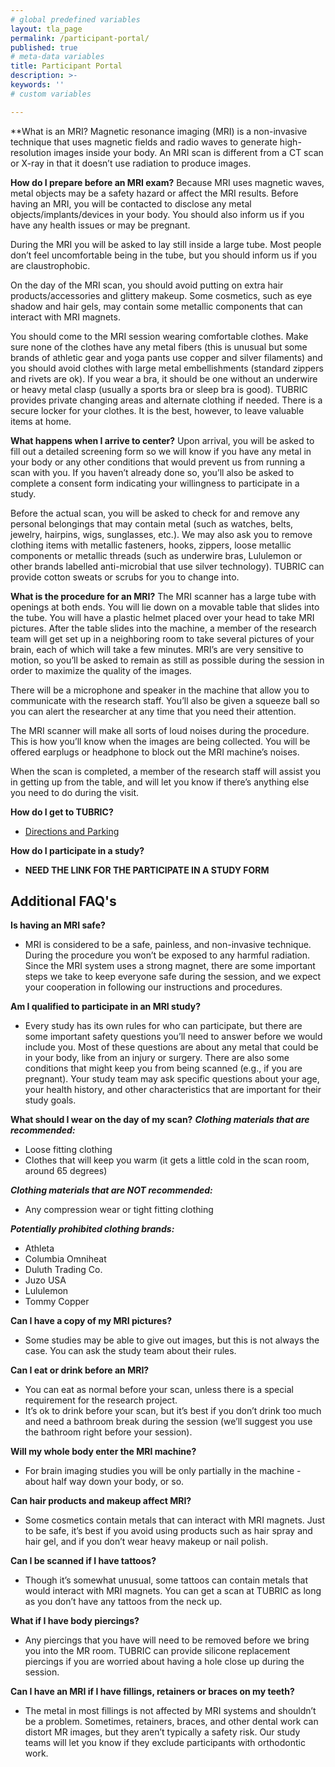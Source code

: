 ```yaml
---
# global predefined variables
layout: tla_page
permalink: /participant-portal/
published: true
# meta-data variables
title: Participant Portal
description: >-
keywords: ''
# custom variables

---
```

**What is an MRI?
Magnetic resonance imaging (MRI) is a non-invasive technique that uses magnetic fields and radio waves to generate high-resolution images inside your body. An MRI scan is different from a CT scan or X-ray in that it doesn’t use radiation to produce images.

**How do I prepare before an MRI exam?**
Because MRI uses magnetic waves, metal objects may be a safety hazard or affect the MRI results. Before having an MRI, you will be contacted to disclose any metal objects/implants/devices in your body. You should also inform us if you have any health issues or may be pregnant.

During the MRI you will be asked to lay still inside a large tube. Most people don’t feel uncomfortable being in the tube, but you should inform us if you are claustrophobic.

On the day of the MRI scan, you should avoid putting on extra hair products/accessories and glittery makeup. Some cosmetics, such as eye shadow and hair gels, may contain some metallic components that can interact with MRI magnets.

You should come to the MRI session wearing comfortable clothes. Make sure none of the clothes have any metal fibers (this is unusual but some brands of athletic gear and yoga pants use copper and silver filaments) and you should avoid clothes with large metal embellishments (standard zippers and rivets are ok). If you wear a bra, it should be one without an underwire or heavy metal clasp (usually a sports bra or sleep bra is good). TUBRIC provides private changing areas and alternate clothing if needed. There is a secure locker for your clothes. It is the best, however, to leave valuable items at home.

**What happens when I arrive to center?**
Upon arrival, you will be asked to fill out a detailed screening form so we will know if you have any metal in your body or any other conditions that would prevent us from running a scan with you. If you haven’t already done so, you’ll also be asked to complete a consent form indicating your willingness to participate in a study.

Before the actual scan, you will be asked to check for and remove any personal belongings that may contain metal (such as watches, belts, jewelry, hairpins, wigs, sunglasses, etc.). We may also ask you to remove clothing items with metallic fasteners, hooks, zippers, loose metallic components or metallic threads (such as underwire bras, Lululemon or other brands labelled anti-microbial that use silver technology). TUBRIC can provide cotton sweats or scrubs for you to change into.

**What is the procedure for an MRI?**
The MRI scanner has a large tube with openings at both ends. You will lie down on a movable table that slides into the tube. You will have a plastic helmet placed over your head to take MRI pictures. After the table slides into the machine, a member of the research team will get set up in a neighboring room to take several pictures of your brain, each of which will take a few minutes. MRI’s are very sensitive to motion, so you’ll be asked to remain as still as possible during the session in order to maximize the quality of the images.
 
There will be a microphone and speaker in the machine that allow you to communicate with the research staff. You’ll also be given a squeeze ball so you can alert the researcher at any time that you need their attention.

The MRI scanner will make all sorts of loud noises during the procedure. This is how you’ll know when the images are being collected. You will be offered earplugs or headphone to block out the MRI machine’s noises.

When the scan is completed, a member of the research staff will assist you in getting up from the table, and will let you know if there’s anything else you need to do during the visit.

**How do I get to TUBRIC?**
- [Directions and Parking](https://develop.cla.temple.edu/temple-university-brain-research-imaging-center/contact-us/)

**How do I participate in a study?**
- **NEED THE LINK FOR THE PARTICIPATE IN A STUDY FORM**

## Additional FAQ's

**Is having an MRI safe?**
- MRI is considered to be a safe, painless, and non-invasive technique. During the procedure you won’t be exposed to any harmful radiation. Since the MRI system uses a strong magnet, there are some important steps we take to keep everyone safe during the session, and we expect your cooperation in following our instructions and procedures.

**Am I qualified to participate in an MRI study?**
- Every study has its own rules for who can participate, but there are some important safety questions you’ll need to answer before we would include you. Most of these questions are about any metal that could be in your body, like from an injury or surgery. There are also some conditions that might keep you from being scanned (e.g., if you are pregnant). Your study team may ask specific questions about your age, your health history, and other characteristics that are important for their study goals.

**What should I wear on the day of my scan?**
**_Clothing materials that are recommended:_**
- Loose fitting clothing
- Clothes that will keep you warm (it gets a little cold in the scan room, around 65 degrees)

**_Clothing materials that are NOT recommended:_**
- Any compression wear or tight fitting clothing

**_Potentially prohibited clothing brands:_**
- Athleta
- Columbia Omniheat
- Duluth Trading Co.
- Juzo USA
- Lululemon
- Tommy Copper

**Can I have a copy of my MRI pictures?**
- Some studies may be able to give out images, but this is not always the case. You can ask the study team about their rules.

**Can I eat or drink before an MRI?**
- You can eat as normal before your scan, unless there is a special requirement for the research project.
- It’s ok to drink before your scan, but it’s best if you don’t drink too much and need a bathroom break during the session (we’ll suggest you use the bathroom right before your session).

**Will my whole body enter the MRI machine?**
- For brain imaging studies you will be only partially in the machine - about half way down your body, or so.

**Can hair products and makeup affect MRI?**
- Some cosmetics contain metals that can interact with MRI magnets. Just to be safe, it’s best if you avoid using products such as hair spray and hair gel, and if you don’t wear heavy makeup or nail polish.

**Can I be scanned if I have tattoos?**
- Though it’s somewhat unusual, some tattoos can contain metals that would interact with MRI magnets. You can get a scan at TUBRIC as long as you don’t have any tattoos from the neck up.

**What if I have body piercings?**
- Any piercings that you have will need to be removed before we bring you into the MR room. TUBRIC can provide silicone replacement piercings if you are worried about having a hole close up during the session.

**Can I have an MRI if I have fillings, retainers or braces on my teeth?**
- The metal in most fillings is not affected by MRI systems and shouldn’t be a problem. Sometimes, retainers, braces, and other dental work can distort MR images, but they aren’t typically a safety risk. Our study teams will let you know if they exclude participants with orthodontic work.
